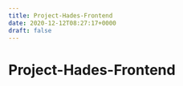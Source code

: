 ```yaml
---
title: Project-Hades-Frontend
date: 2020-12-12T08:27:17+0000
draft: false
---
```

# Project-Hades-Frontend